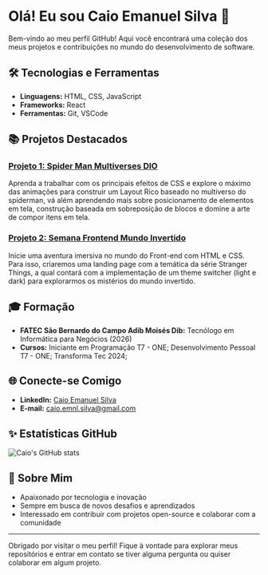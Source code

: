 # Olá! Eu sou Caio Emanuel Silva 👋

Bem-vindo ao meu perfil GitHub! Aqui você encontrará uma coleção dos meus projetos e contribuições no mundo do desenvolvimento de software.

## 🛠 Tecnologias e Ferramentas
- **Linguagens:** HTML, CSS, JavaScript
- **Frameworks:** React
- **Ferramentas:** Git, VSCode

## 📚 Projetos Destacados
### [Projeto 1: Spider Man Multiverses DIO](https://github.com/CaioEmanuelSilva/spider-man-multiverses-dio)
Aprenda a trabalhar com os principais efeitos de CSS e explore o máximo das animações para construir um Layout 
Rico baseado no multiverso do spiderman, vá além aprendendo mais sobre posicionamento de elementos em tela, 
construção baseada em sobreposição de blocos e domine a arte de compor itens em tela.

### [Projeto 2: Semana Frontend Mundo Invertido](https://github.com/CaioEmanuelSilva/semana-frontend-mundo-invertido)
Inicie uma aventura imersiva no mundo do Front-end com HTML e CSS. Para isso, criaremos uma landing page com a 
temática da série Stranger Things, a qual contará com a implementação de um theme switcher (light e dark) para 
explorarmos os mistérios do mundo invertido.

## 🎓 Formação
- **FATEC São Bernardo do Campo Adib Moisés Dib:** Tecnólogo em Informática para Negócios (2026)
- **Cursos:** Iniciante em Programação T7 - ONE; Desenvolvimento Pessoal T7 - ONE; Transforma Tec 2024;

## 🌐 Conecte-se Comigo
- **LinkedIn:** [Caio Emanuel Silva](https://www.linkedin.com/in/caio-emanuel-silva)
- **E-mail:** [caio.emnl.silva@gmail.com](mailto:caio.emnl.silva@gmail.com)

## ✨ Estatísticas GitHub
![Caio's GitHub stats](https://github-readme-stats.vercel.app/api?username=CaioEmanuelSilva&show_icons=true&theme=radical)

## 🌱 Sobre Mim
- Apaixonado por tecnologia e inovação
- Sempre em busca de novos desafios e aprendizados
- Interessado em contribuir com projetos open-source e colaborar com a comunidade

---

Obrigado por visitar o meu perfil! Fique à vontade para explorar meus repositórios e entrar em contato se tiver alguma pergunta ou quiser colaborar em algum projeto.
